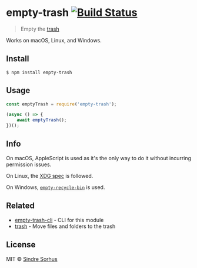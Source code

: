 # empty-trash [![Build Status](https://travis-ci.org/sindresorhus/empty-trash.svg?branch=master)](https://travis-ci.org/sindresorhus/empty-trash)

> Empty the [trash](https://en.wikipedia.org/wiki/Trash_(computing))

Works on macOS, Linux, and Windows.


## Install

```
$ npm install empty-trash
```


## Usage

```js
const emptyTrash = require('empty-trash');

(async () => {
	await emptyTrash();
})();
```


## Info

On macOS, AppleScript is used as it's the only way to do it without incurring permission issues.

On Linux, the [XDG spec](http://standards.freedesktop.org/trash-spec/trashspec-1.0.html) is followed.

On Windows, [`empty-recycle-bin`](https://github.com/sindresorhus/empty-recycle-bin) is used.


## Related

- [empty-trash-cli](https://github.com/sindresorhus/empty-trash-cli) - CLI for this module
- [trash](https://github.com/sindresorhus/trash) - Move files and folders to the trash


## License

MIT © [Sindre Sorhus](https://sindresorhus.com)
